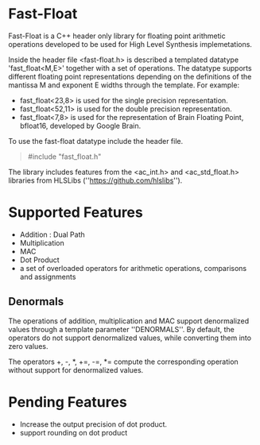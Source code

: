 # Fast-Float
Fast-Float is a C++ header only library for floating point arithmetic operations developed to be used for High Level Synthesis implemetations. 

Inside the header file <fast-float.h> is described a templated datatype 'fast_float<M,E>' together with a set of operations. The datatype supports different floating point representations depending on the definitions of the mantissa M and exponent E widths through the template.
For example:
* fast_float<23,8>  is used for the single precision representation.
* fast_float<52,11> is used for the double precision representation.
* fast_float<7,8>  is used for the representation of Brain Floating Point, bfloat16, developed by Google Brain.

To use the fast-float datatype include the header file.
>#include "fast_float.h"



The library includes features from the <ac_int.h> and <ac_std_float.h> libraries from HLSLibs (''https://github.com/hlslibs'').

# Supported Features

* Addition
:  Dual Path
* Multiplication
* MAC
* Dot Product
* a set of overloaded operators for arithmetic operations, comparisons and assignments

## Denormals
The operations of addition, multiplication and MAC support denormalized values through a template parameter ''DENORMALS''. By default, the operators do not support denormalized values, while converting them into zero values.

The operators +, -, *, +=, -=, *= compute the corresponding operation without support for denormalized values.

# Pending Features

* Increase the output precision of dot product.
* support rounding on dot product

